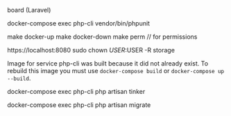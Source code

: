 board  (Laravel)

docker-compose exec php-cli vendor/bin/phpunit


make docker-up
make docker-down
make perm // for permissions

https://localhost:8080
sudo chown $USER:$USER -R storage 


Image for service php-cli was built because it did not already exist. To rebuild this image you must use `docker-compose build` or `docker-compose up --build`.

docker-compose exec php-cli php artisan tinker 

docker-compose exec php-cli php artisan migrate 